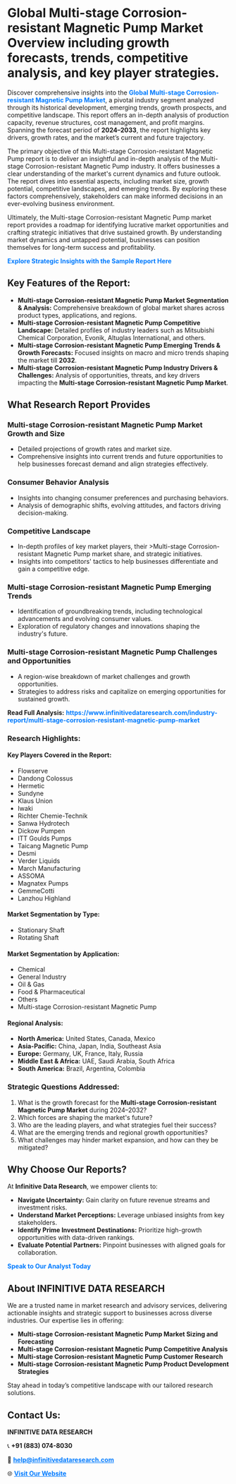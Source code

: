 <h1>Global Multi-stage Corrosion-resistant Magnetic Pump Market Overview including growth forecasts, trends, competitive analysis, and key player strategies.</h1>
<p>
Discover comprehensive insights into the 
<a href="https://www.infinitivedataresearch.com/industry-report/multi-stage-corrosion-resistant-magnetic-pump-market" rel="dofollow" style="color: #007BFF; text-decoration: none;"><strong>Global Multi-stage Corrosion-resistant Magnetic Pump Market</strong></a>, a pivotal industry segment analyzed through its historical development, emerging trends, growth prospects, and competitive landscape. This report offers an in-depth analysis of production capacity, revenue structures, cost management, and profit margins. Spanning the forecast period of <strong>2024–2033</strong>, the report highlights key drivers, growth rates, and the market’s current and future trajectory.
</p>
<p>
The primary objective of this Multi-stage Corrosion-resistant Magnetic Pump report is to deliver an insightful and in-depth analysis of the Multi-stage Corrosion-resistant Magnetic Pump industry. It offers businesses a clear understanding of the market's current dynamics and future outlook. The report dives into essential aspects, including market size, growth potential, competitive landscapes, and emerging trends. By exploring these factors comprehensively, stakeholders can make informed decisions in an ever-evolving business environment.
</p>
<p>
Ultimately, the Multi-stage Corrosion-resistant Magnetic Pump market report provides a roadmap for identifying lucrative market opportunities and crafting strategic initiatives that drive sustained growth. By understanding market dynamics and untapped potential, businesses can position themselves for long-term success and profitability.
</p>
<p>
<a href="https://www.infinitivedataresearch.com/request-sample/reportId=102095" style="color: #007BFF; text-decoration: none;"><strong>Explore Strategic Insights with the Sample Report Here</strong></a>
</p>

<h2>Key Features of the Report:</h2>
<ul>
<li><strong>Multi-stage Corrosion-resistant Magnetic Pump Market Segmentation & Analysis:</strong> Comprehensive breakdown of global market shares across product types, applications, and regions.</li>
<li><strong>Multi-stage Corrosion-resistant Magnetic Pump Competitive Landscape:</strong> Detailed profiles of industry leaders such as Mitsubishi Chemical Corporation, Evonik, Altuglas International, and others.</li>
<li><strong>Multi-stage Corrosion-resistant Magnetic Pump Emerging Trends & Growth Forecasts:</strong> Focused insights on macro and micro trends shaping the market till <strong>2032</strong>.</li>
<li><strong>Multi-stage Corrosion-resistant Magnetic Pump Industry Drivers & Challenges:</strong> Analysis of opportunities, threats, and key drivers impacting the <strong>Multi-stage Corrosion-resistant Magnetic Pump Market</strong>.</li>
</ul>

<h2>What Research Report Provides</h2>
<h3>Multi-stage Corrosion-resistant Magnetic Pump Market Growth and Size</h3>
<ul>
<li>Detailed projections of growth rates and market size.</li>
<li>Comprehensive insights into current trends and future opportunities to help businesses forecast demand and align strategies effectively.</li>
</ul>

<h3>Consumer Behavior Analysis</h3>
<ul>
<li>Insights into changing consumer preferences and purchasing behaviors.</li>
<li>Analysis of demographic shifts, evolving attitudes, and factors driving decision-making.</li>
</ul>

<h3>Competitive Landscape</h3>
<ul>
<li>In-depth profiles of key market players, their >Multi-stage Corrosion-resistant Magnetic Pump market share, and strategic initiatives.</li>
<li>Insights into competitors' tactics to help businesses differentiate and gain a competitive edge.</li>
</ul>

<h3>Multi-stage Corrosion-resistant Magnetic Pump Emerging Trends</h3>
<ul>
<li>Identification of groundbreaking trends, including technological advancements and evolving consumer values.</li>
<li>Exploration of regulatory changes and innovations shaping the industry's future.</li>
</ul>

<h3>Multi-stage Corrosion-resistant Magnetic Pump Challenges and Opportunities</h3>
<ul>
<li>A region-wise breakdown of market challenges and growth opportunities.</li>
<li>Strategies to address risks and capitalize on emerging opportunities for sustained growth.</li>
</ul>
<p><strong>Read Full Analysis:</strong> <a href="https://www.infinitivedataresearch.com/industry-report/multi-stage-corrosion-resistant-magnetic-pump-market" rel="dofollow" style="color: #007BFF; text-decoration: none;"><strong>https://www.infinitivedataresearch.com/industry-report/multi-stage-corrosion-resistant-magnetic-pump-market</strong></a></p>
<h3>Research Highlights:</h3>
<h4>Key Players Covered in the Report:</h4>
<ul><li>Flowserve</li><li>Dandong Colossus</li><li>Hermetic</li><li>Sundyne</li><li>Klaus Union</li><li>Iwaki</li><li>Richter Chemie-Technik</li><li>Sanwa Hydrotech</li><li>Dickow Pumpen</li><li>ITT Goulds Pumps</li><li>Taicang Magnetic Pump</li><li>Desmi</li><li>Verder Liquids</li><li>March Manufacturing</li><li>ASSOMA</li><li>Magnatex Pumps</li><li>GemmeCotti</li><li>Lanzhou Highland</li></ul>
<h4>Market Segmentation by Type:</h4>
<ul><li>Stationary Shaft</li><li>Rotating Shaft</li></ul>
<h4>Market Segmentation by Application:</h4>
<ul><li>Chemical</li><li>General Industry</li><li>Oil &amp; Gas</li><li>Food &amp; Pharmaceutical</li><li>Others</li><li>Multi-stage Corrosion-resistant Magnetic Pump</li></ul>

<h4>Regional Analysis:</h4>
<ul>
<li><strong>North America:</strong> United States, Canada, Mexico</li>
<li><strong>Asia-Pacific:</strong> China, Japan, India, Southeast Asia</li>
<li><strong>Europe:</strong> Germany, UK, France, Italy, Russia</li>
<li><strong>Middle East & Africa:</strong> UAE, Saudi Arabia, South Africa</li>
<li><strong>South America:</strong> Brazil, Argentina, Colombia</li>
</ul>

<h3>Strategic Questions Addressed:</h3>
<ol>
<li>What is the growth forecast for the <strong>Multi-stage Corrosion-resistant Magnetic Pump Market</strong> during 2024–2032?</li>
<li>Which forces are shaping the market's future?</li>
<li>Who are the leading players, and what strategies fuel their success?</li>
<li>What are the emerging trends and regional growth opportunities?</li>
<li>What challenges may hinder market expansion, and how can they be mitigated?</li>
</ol>

<h2>Why Choose Our Reports?</h2>
<p>At <strong>Infinitive Data Research</strong>, we empower clients to:</p>
<ul>
<li><strong>Navigate Uncertainty:</strong> Gain clarity on future revenue streams and investment risks.</li>
<li><strong>Understand Market Perceptions:</strong> Leverage unbiased insights from key stakeholders.</li>
<li><strong>Identify Prime Investment Destinations:</strong> Prioritize high-growth opportunities with data-driven rankings.</li>
<li><strong>Evaluate Potential Partners:</strong> Pinpoint businesses with aligned goals for collaboration.</li>
</ul>
<p><a href="https://www.infinitivedataresearch.com/industry-report/multi-stage-corrosion-resistant-magnetic-pump-market" rel="dofollow" style="color: #007BFF; text-decoration: none;"><strong>Speak to Our Analyst Today</strong></a></p>

<h2>About INFINITIVE DATA RESEARCH</h2>
<p>We are a trusted name in market research and advisory services, delivering actionable insights and strategic support to businesses across diverse industries. Our expertise lies in offering:</p>
<ul>
<li><strong>Multi-stage Corrosion-resistant Magnetic Pump Market Sizing and Forecasting</strong></li>
<li><strong>Multi-stage Corrosion-resistant Magnetic Pump Competitive Analysis</strong></li>
<li><strong>Multi-stage Corrosion-resistant Magnetic Pump Customer Research</strong></li>
<li><strong>Multi-stage Corrosion-resistant Magnetic Pump Product Development Strategies</strong></li>
</ul>
<p>Stay ahead in today’s competitive landscape with our tailored research solutions.</p>

<h2>Contact Us:</h2>
<p><strong>INFINITIVE DATA RESEARCH</strong></p>
<p>📞 <strong>+91 (883) 074-8030</strong></p>
<p>📧 <strong><a href="mailto:help@infinitivedataresearch.com" style="color: #007BFF;">help@infinitivedataresearch.com</a></strong></p>
<p>🌐 <strong><a href="https://www.infinitivedataresearch.com" rel="dofollow" style="color: #007BFF;">Visit Our Website</a></strong></p>